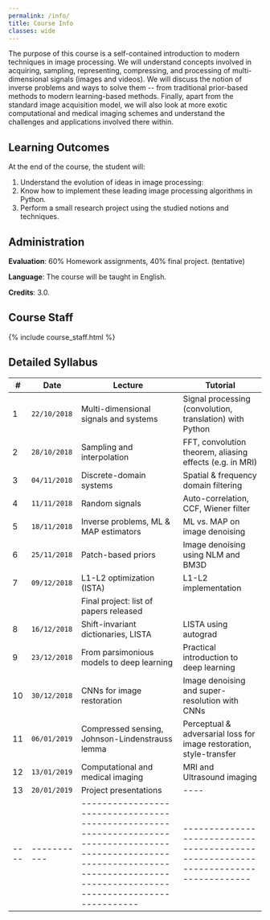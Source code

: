 ```yaml
---
permalink: /info/
title: Course Info
classes: wide
---
```


The purpose of this course is a self-contained introduction to modern techniques in image processing. We will understand concepts involved in acquiring, sampling, representing, compressing, and processing of multi-dimensional signals (images and videos). We will discuss the notion of inverse problems and ways to solve them -- from traditional prior-based methods to modern learning-based methods. Finally, apart from the standard image acquisition model, we will also look at more exotic computational and medical imaging schemes and understand the challenges and applications involved there within.

## Learning Outcomes

At the end of the course, the student will:

1.	Understand the evolution of ideas in image processing: 
1.	Know how to implement these leading image processing algorithms in Python.
1.	Perform a small research project using the studied notions and techniques.


## Administration

**Evaluation**: 60% Homework assignments, 40% final project. (tentative)

**Language**: The course will be taught in English.

**Credits**: 3.0.

## Course Staff

{% include course_staff.html %}

<!-- ## Literature

{% include literature.html %} -->

## Detailed Syllabus

| #    | Date         | Lecture                                                                                                                                                                               | Tutorial                                                                            |
| ---- | -----------  | ------------------------------------------------------------------------------------------------------------------------------------------------------------------------------------- | -----------------------------------------------------------------------------------   |
| 1    | `22/10/2018` | Multi-dimensional signals and systems                             | Signal processing (convolution, translation) with Python 
| 2    | `28/10/2018` | Sampling and interpolation                                        | FFT, convolution theorem, aliasing effects (e.g. in MRI)   |  |
| 3    | `04/11/2018` | Discrete-domain systems                                           | Spatial & frequency domain filtering |
| 4    | `11/11/2018` | Random signals                                                    | Auto-correlation, CCF, Wiener filter                           |
| 5    | `18/11/2018` | Inverse problems, ML & MAP estimators                             | ML vs. MAP on image denoising                                  |
| 6    | `25/11/2018` | Patch-based priors                                                | Image denoising using NLM and BM3D                             |
| 7    | `09/12/2018` | L1-L2 optimization (ISTA)                                         | L1-L2 implementation                                           |
|      |              | Final project: list of papers released                            |                                                                | 
| 8    | `16/12/2018` | Shift-invariant dictionaries, LISTA                               | LISTA using autograd                                           |
| 9    | `23/12/2018` | From parsimonious models to deep learning                         | Practical introduction to deep learning                        |
| 10   | `30/12/2018` | CNNs for image restoration                                        | Image denoising and super-resolution with CNNs                 |
| 11   | `06/01/2019` | Compressed sensing, Johnson-Lindenstrauss lemma                   | Perceptual & adversarial loss for image restoration, style-transfer  |
| 12   | `13/01/2019` | Computational and medical imaging                                 | MRI and Ultrasound imaging                                                                |
| 13   | `20/01/2019` | Project presentations                                             | ----|
| ---- | -----------  | ------------------------------------------------------------------------------------------------------------------------------------------------------------------------------------- | -----------------------------------------------------------------------------------   |

